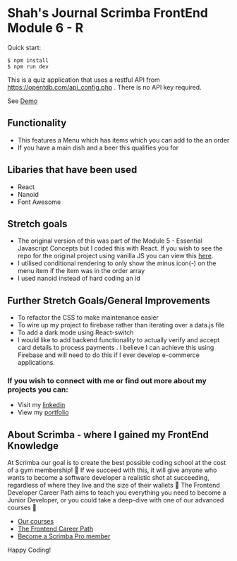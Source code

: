 # Shah's Journal Scrimba FrontEnd Module 6 - R

Quick start:

```
$ npm install
$ npm run dev
````

This is a quiz application that uses a restful API from https://opentdb.com/api_config.php . There is no API key required.

See [Demo](https://shahs-diner.netlify.app/)

## Functionality
- This features a Menu which has items which you can add to the an order
- If you have a main dish and a beer this qualifies you for 

## Libaries that have been used
- React
- Nanoid
- Font Awesome

## Stretch goals
- The original version of this was part of the Module 5 - Essential Javascript Concepts but I coded this with React. If you wish to see the repo for the original project using vanilla JS you can view this [here](https://github.com/Pharma2022/restaurant-order-app). 
- I utilised conditional rendering to only show the minus icon(-) on the menu item if the item was in the order array
- I used nanoid instead of hard coding an id

## Further Stretch Goals/General Improvements
- To refactor the CSS to make maintenance easier
- To wire up my project to firebase rather than iterating over a data.js file
- To add a dark mode using React-switch
- I would like to add backend functionality to actually verify and accept card details to process payments . I believe I can achieve this using Firebase and will need to do this if I ever develop e-commerce applications. 


### If you wish to connect with me or find out more about my projects you can:
- Visit my [linkedin](https://www.linkedin.com/in/shah-aowal-17b59653/)
- View my [portfolio](https://shahs-portfolio.netlify.app/)

## About Scrimba - where I gained my FrontEnd Knowledge

At Scrimba our goal is to create the best possible coding school at the cost of a gym membership! 💜
If we succeed with this, it will give anyone who wants to become a software developer a realistic shot at succeeding, regardless of where they live and the size of their wallets 🎉
The Frontend Developer Career Path aims to teach you everything you need to become a Junior Developer, or you could take a deep-dive with one of our advanced courses 🚀

- [Our courses](https://scrimba.com/allcourses)
- [The Frontend Career Path](https://scrimba.com/learn/frontend)
- [Become a Scrimba Pro member](https://scrimba.com/pricing)

Happy Coding!
